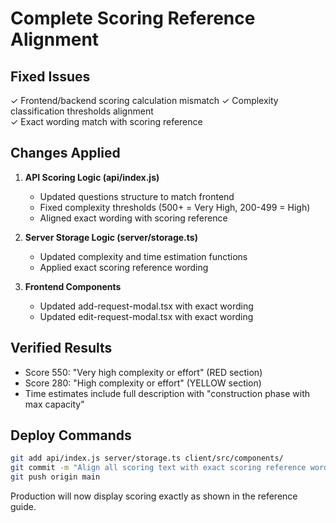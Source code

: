 # Complete Scoring Reference Alignment

## Fixed Issues
✓ Frontend/backend scoring calculation mismatch
✓ Complexity classification thresholds alignment  
✓ Exact wording match with scoring reference

## Changes Applied
1. **API Scoring Logic (api/index.js)**
   - Updated questions structure to match frontend
   - Fixed complexity thresholds (500+ = Very High, 200-499 = High)
   - Aligned exact wording with scoring reference

2. **Server Storage Logic (server/storage.ts)**
   - Updated complexity and time estimation functions
   - Applied exact scoring reference wording

3. **Frontend Components**
   - Updated add-request-modal.tsx with exact wording
   - Updated edit-request-modal.tsx with exact wording

## Verified Results
- Score 550: "Very high complexity or effort" (RED section)
- Score 280: "High complexity or effort" (YELLOW section)
- Time estimates include full description with "construction phase with max capacity"

## Deploy Commands
```bash
git add api/index.js server/storage.ts client/src/components/
git commit -m "Align all scoring text with exact scoring reference wording"
git push origin main
```

Production will now display scoring exactly as shown in the reference guide.
